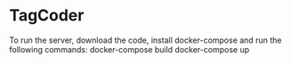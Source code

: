 # TagCoder
To run the server, download the code, install docker-compose and run the following commands:
docker-compose build 
docker-compose up
